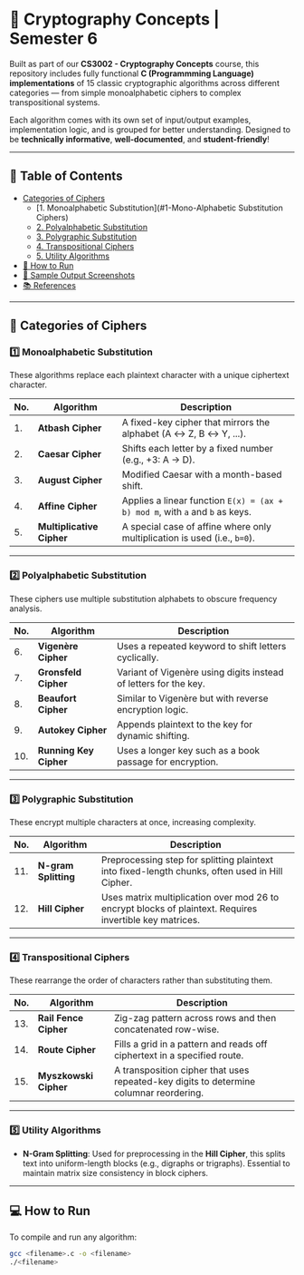 # 🔐 Cryptography Concepts | Semester 6

Built as part of our **CS3002 - Cryptography Concepts** course, this repository includes fully functional **C (Programmming Language) implementations** of 15 classic cryptographic algorithms across different categories — from simple monoalphabetic ciphers to complex transpositional systems.

Each algorithm comes with its own set of input/output examples, implementation logic, and is grouped for better understanding. Designed to be **technically informative**, **well-documented**, and **student-friendly**!

---

## 🧠 Table of Contents

- [Categories of Ciphers](#categories-of-ciphers)
  - [1. Monoalphabetic Substitution](#1-Mono-Alphabetic Substitution Ciphers)
  - [2. Polyalphabetic Substitution](#2-polyalphabetic-substitution)
  - [3. Polygraphic Substitution](#3-polygraphic-substitution)
  - [4. Transpositional Ciphers](#4-transpositional-ciphers)
  - [5. Utility Algorithms](#5-utility-algorithms)
- [🔎 How to Run](#how-to-run)
- [📸 Sample Output Screenshots](#sample-output-screenshots)
- [📚 References](#references)

---

## 📂 Categories of Ciphers

### 1️⃣ Monoalphabetic Substitution
These algorithms replace each plaintext character with a unique ciphertext character.

| No. | Algorithm | Description |
|-----|-----------|-------------|
| 1. | **Atbash Cipher** | A fixed-key cipher that mirrors the alphabet (A ↔ Z, B ↔ Y, ...). |
| 2. | **Caesar Cipher** | Shifts each letter by a fixed number (e.g., +3: A → D). |
| 3. | **August Cipher** | Modified Caesar with a month-based shift. |
| 4. | **Affine Cipher** | Applies a linear function `E(x) = (ax + b) mod m`, with `a` and `b` as keys. |
| 5. | **Multiplicative Cipher** | A special case of affine where only multiplication is used (i.e., `b=0`). |

---

### 2️⃣ Polyalphabetic Substitution
These ciphers use multiple substitution alphabets to obscure frequency analysis.

| No. | Algorithm | Description |
|-----|-----------|-------------|
| 6. | **Vigenère Cipher** | Uses a repeated keyword to shift letters cyclically. |
| 7. | **Gronsfeld Cipher** | Variant of Vigenère using digits instead of letters for the key. |
| 8. | **Beaufort Cipher** | Similar to Vigenère but with reverse encryption logic. |
| 9. | **Autokey Cipher** | Appends plaintext to the key for dynamic shifting. |
| 10. | **Running Key Cipher** | Uses a longer key such as a book passage for encryption. |

---

### 3️⃣ Polygraphic Substitution
These encrypt multiple characters at once, increasing complexity.

| No. | Algorithm | Description |
|-----|-----------|-------------|
| 11. | **N-gram Splitting** | Preprocessing step for splitting plaintext into fixed-length chunks, often used in Hill Cipher. |
| 12. | **Hill Cipher** | Uses matrix multiplication over mod 26 to encrypt blocks of plaintext. Requires invertible key matrices. |

---

### 4️⃣ Transpositional Ciphers
These rearrange the order of characters rather than substituting them.

| No. | Algorithm | Description |
|-----|-----------|-------------|
| 13. | **Rail Fence Cipher** | Zig-zag pattern across rows and then concatenated row-wise. |
| 14. | **Route Cipher** | Fills a grid in a pattern and reads off ciphertext in a specified route. |
| 15. | **Myszkowski Cipher** | A transposition cipher that uses repeated-key digits to determine columnar reordering. |

---

### 5️⃣ Utility Algorithms

- **N-Gram Splitting**: Used for preprocessing in the **Hill Cipher**, this splits text into uniform-length blocks (e.g., digraphs or trigraphs). Essential to maintain matrix size consistency in block ciphers.

---

## 💻 How to Run

To compile and run any algorithm:

```bash
gcc <filename>.c -o <filename>
./<filename>
